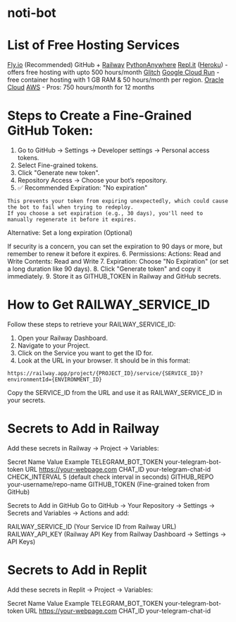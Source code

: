 # noti-bot

# List of Free Hosting Services

[Fly.io](https://fly.io/) (Recommended)
GitHub + [Railway](https://railway.com/)
[PythonAnywhere](https://www.pythonanywhere.com/)
[Repl.it](https://replit.com/) 
([Heroku](https://www.heroku.com/))
    - offers free hosting with upto 500 hours/month
[Glitch](https://glitch.com/)
[Google Cloud Run](https://cloud.google.com/) 
    - free container hosting with 1 GB RAM & 50 hours/month per region.
[Oracle Cloud](https://www.oracle.com/cloud/)
[AWS](https://aws.amazon.com/)
    - Pros: 750 hours/month for 12 months

    
# Steps to Create a Fine-Grained GitHub Token:

1.    Go to GitHub → Settings → Developer settings → Personal access tokens.
2.    Select Fine-grained tokens.
3.    Click "Generate new token".
4.    Repository Access → Choose your bot’s repository.
5.    ✅ Recommended Expiration: "No expiration"

    This prevents your token from expiring unexpectedly, which could cause the bot to fail when trying to redeploy.
    If you choose a set expiration (e.g., 30 days), you'll need to manually regenerate it before it expires.

Alternative: Set a long expiration (Optional)

If security is a concern, you can set the expiration to 90 days or more, but remember to renew it before it expires.
6.    Permissions:
        Actions: Read and Write
        Contents: Read and Write
7.    Expiration: Choose "No Expiration" (or set a long duration like 90 days).
8.    Click "Generate token" and copy it immediately.
9.    Store it as GITHUB_TOKEN in Railway and GitHub secrets.



# How to Get RAILWAY_SERVICE_ID

Follow these steps to retrieve your RAILWAY_SERVICE_ID:

1.    Open your Railway Dashboard.
2.    Navigate to your Project.
3.    Click on the Service you want to get the ID for.
4.    Look at the URL in your browser. It should be in this format:

```https://railway.app/project/{PROJECT_ID}/service/{SERVICE_ID}?environmentId={ENVIRONMENT_ID}```

Copy the SERVICE_ID from the URL and use it as RAILWAY_SERVICE_ID in your secrets.


# Secrets to Add in Railway

Add these secrets in Railway → Project → Variables:

Secret Name	            Value Example
TELEGRAM_BOT_TOKEN	    your-telegram-bot-token
URL	                    https://your-webpage.com
CHAT_ID	                your-telegram-chat-id
CHECK_INTERVAL	        5 (default check interval in seconds)
GITHUB_REPO	            your-username/repo-name
GITHUB_TOKEN	        (Fine-grained token from GitHub)

Secrets to Add in GitHub
Go to GitHub → Your Repository → Settings → Secrets and Variables → Actions and add:

RAILWAY_SERVICE_ID	    (Your Service ID from Railway URL)
RAILWAY_API_KEY	        (Railway API Key from Railway Dashboard → Settings → API Keys)


# Secrets to Add in Replit

Add these secrets in Replit → Project → Variables:

Secret Name	            Value Example
TELEGRAM_BOT_TOKEN	    your-telegram-bot-token
URL	                    https://your-webpage.com
CHAT_ID	                your-telegram-chat-id